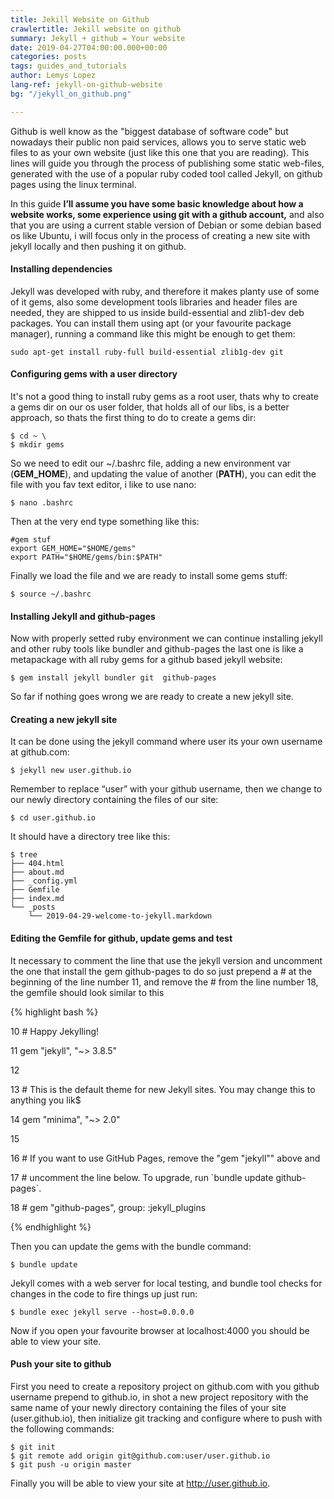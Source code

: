 ```yaml
---
title: Jekill Website on Github
crawlertitle: Jekill website on github
summary: Jekyll + github = Your website
date: 2019-04-27T04:00:00.000+00:00
categories: posts
tags: guides_and_tutorials
author: Lemys Lopez
lang-ref: jekyll-on-github-website
bg: "/jekyll_on_github.png"

---
```

Github is well know as the "biggest database of software code" but nowadays their public non paid services, allows you to  serve static web files to as your own website (just like this one that you are reading). This lines will guide you through  the process of publishing some static web-files, generated with the use of a popular ruby coded tool called Jekyll, on github pages using the linux terminal.

In this guide **I’ll assume you have some basic knowledge about how a website works, some experience using git with a github account,** and also that you are using a current stable version of Debian or some debian based os like Ubuntu, i will focus only in the process of creating a new site with jekyll locally and then pushing it on github.

#### Installing dependencies

Jekyll was developed with ruby, and therefore it makes planty use of some of it gems, also some development tools libraries and header files are needed, they are shipped to us inside build-essential and zlib1-dev deb packages. You can install them using apt (or your favourite package manager), running a command like this might be enough to get them:

    sudo apt-get install ruby-full build-essential zlib1g-dev git

#### Configuring gems with a user directory

It's not a good thing to install ruby gems as a root user, thats why to create a gems dir on our os user folder, that holds all of our libs, is a better approach, so thats the first thing to do to create a gems dir:

    $ cd ~ \ 
    $ mkdir gems

So we need to edit our  \~/.bashrc file, adding a new environment var (**GEM_HOME**), and updating the value of another (**PATH**),  you can edit the file with you fav text editor, i like to use nano:

    $ nano .bashrc

Then at the very end type something like this:

    #gem stuf 
    export GEM_HOME="$HOME/gems" 
    export PATH="$HOME/gems/bin:$PATH"

Finally we load the file and we are ready to install some gems stuff:

    $ source ~/.bashrc

#### Installing Jekyll and github-pages

Now with properly setted ruby environment we can continue installing jekyll and other ruby tools like bundler and github-pages the last one is like a metapackage with all ruby gems for a github based jekyll website:

    $ gem install jekyll bundler git  github-pages

So far if nothing goes wrong we are ready to create a new jekyll site.

#### Creating a new jekyll site

It can be done using the jekyll command where user its your own username at github.com:

    $ jekyll new user.github.io 

Remember to replace “user” with your github username, then we change to our newly directory containing the files of our site:

    $ cd user.github.io

It should have a directory tree  like this:

    $ tree
    ├── 404.html
    ├── about.md
    ├── _config.yml
    ├── Gemfile
    ├── index.md
    └── _posts
    	└── 2019-04-29-welcome-to-jekyll.markdown

#### Editing the Gemfile for github, update gems and test

It necessary to comment the line that use the jekyll version and uncomment the one that install the gem github-pages to do so just prepend a # at the beginning of the line number 11, and remove the # from the line number 18, the gemfile should look similar to this

{% highlight bash %}

10 # Happy Jekylling!

11 gem "jekyll", "\~> 3.8.5"

12

13 # This is the default theme for new Jekyll sites. You may change this to anything you lik$

14 gem "minima", "\~> 2.0"

15

16 # If you want to use GitHub Pages, remove the "gem "jekyll"" above and

17 # uncomment the line below. To upgrade, run \`bundle update github-pages\`.

18 # gem "github-pages", group: :jekyll_plugins

{% endhighlight %}

Then you can update the gems with the bundle command:

    $ bundle update

Jekyll comes with a web server for local testing, and bundle tool checks for changes in the code to fire things up just run:

    $ bundle exec jekyll serve --host=0.0.0.0

Now if you open your favourite browser at localhost:4000 you should be able to view your site.

#### Push your site to github

First you need to create a repository project on github.com with you github username prepend to github.io, in shot a new project repository with the same name of your newly directory containing the files of your site (user.github.io), then initialize git tracking and configure where to push with the following commands:

    $ git init
    $ git remote add origin git@github.com:user/user.github.io 
    $ git push -u origin master

Finally you will be able to view your site at http://user.github.io.